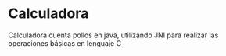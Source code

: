 Calculadora
===========

Calculadora cuenta pollos en java, utilizando JNI para realizar las operaciones básicas en lenguaje C
